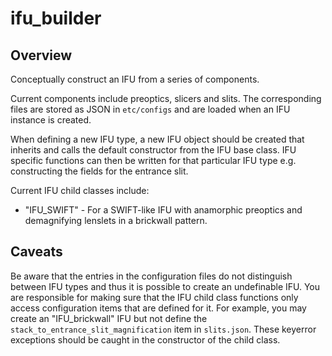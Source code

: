 # ifu_builder

## Overview
Conceptually construct an IFU from a series of components.

Current components include preoptics, slicers and slits. The corresponding files are stored as JSON in `etc/configs` and are loaded when an IFU instance is created.

When defining a new IFU type, a new IFU object should be created that inherits and calls the default constructor from the IFU base class. IFU specific functions can then be written for that particular IFU type e.g. constructing the fields for the entrance slit.

Current IFU child classes include:

- "IFU_SWIFT" - For a SWIFT-like IFU with anamorphic preoptics and demagnifying lenslets in a brickwall pattern. 

## Caveats 
Be aware that the entries in the configuration files do not distinguish between IFU types and thus it is possible to create an undefinable IFU. You are responsible for making sure that the IFU child class functions only access configuration items that are defined for it. For example, you may create an "IFU_brickwall" IFU but not define the `stack_to_entrance_slit_magnification` item in `slits.json`. These keyerror exceptions should be caught in the constructor of the child class.

